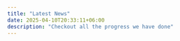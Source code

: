 ```yaml
---
title: "Latest News"
date: 2025-04-10T20:33:11+06:00
description: "Checkout all the progress we have done"
---
```

